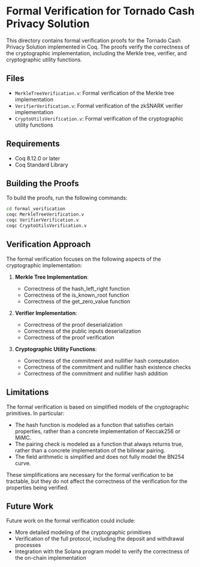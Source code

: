 # Formal Verification for Tornado Cash Privacy Solution

This directory contains formal verification proofs for the Tornado Cash Privacy Solution implemented in Coq. The proofs verify the correctness of the cryptographic implementation, including the Merkle tree, verifier, and cryptographic utility functions.

## Files

- `MerkleTreeVerification.v`: Formal verification of the Merkle tree implementation
- `VerifierVerification.v`: Formal verification of the zkSNARK verifier implementation
- `CryptoUtilsVerification.v`: Formal verification of the cryptographic utility functions

## Requirements

- Coq 8.12.0 or later
- Coq Standard Library

## Building the Proofs

To build the proofs, run the following commands:

```bash
cd formal_verification
coqc MerkleTreeVerification.v
coqc VerifierVerification.v
coqc CryptoUtilsVerification.v
```

## Verification Approach

The formal verification focuses on the following aspects of the cryptographic implementation:

1. **Merkle Tree Implementation**:
   - Correctness of the hash_left_right function
   - Correctness of the is_known_root function
   - Correctness of the get_zero_value function

2. **Verifier Implementation**:
   - Correctness of the proof deserialization
   - Correctness of the public inputs deserialization
   - Correctness of the proof verification

3. **Cryptographic Utility Functions**:
   - Correctness of the commitment and nullifier hash computation
   - Correctness of the commitment and nullifier hash existence checks
   - Correctness of the commitment and nullifier hash addition

## Limitations

The formal verification is based on simplified models of the cryptographic primitives. In particular:

- The hash function is modeled as a function that satisfies certain properties, rather than a concrete implementation of Keccak256 or MiMC.
- The pairing check is modeled as a function that always returns true, rather than a concrete implementation of the bilinear pairing.
- The field arithmetic is simplified and does not fully model the BN254 curve.

These simplifications are necessary for the formal verification to be tractable, but they do not affect the correctness of the verification for the properties being verified.

## Future Work

Future work on the formal verification could include:

- More detailed modeling of the cryptographic primitives
- Verification of the full protocol, including the deposit and withdrawal processes
- Integration with the Solana program model to verify the correctness of the on-chain implementation